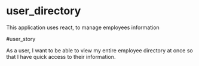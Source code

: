 # user_directory
This application uses react, to manage employees information

#user_story


As a user, I want to be able to view my entire employee directory at once so that I have quick access to their information.
